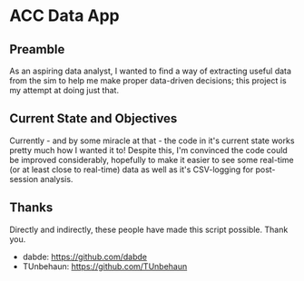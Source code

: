# ACC Data App

## Preamble

As an aspiring data analyst, I wanted to find a way of extracting useful data from the sim to help me make proper data-driven decisions; this project is my attempt at doing just that.

## Current State and Objectives

Currently - and by some miracle at that - the code in it's current state works pretty much how I wanted it to! Despite this, I'm convinced the code could be improved considerably, hopefully to make it easier to see some real-time (or at least close to real-time) data as well as it's CSV-logging for post-session analysis. 

## Thanks
Directly and indirectly, these people have made this script possible. Thank you.
* dabde: https://github.com/dabde
* TUnbehaun: https://github.com/TUnbehaun
